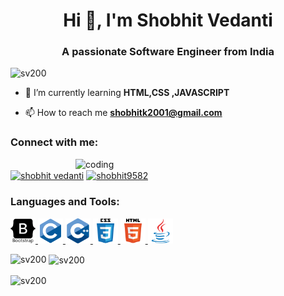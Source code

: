 <h1 align="center">Hi 👋, I'm Shobhit Vedanti</h1>
<h3 align="center">A passionate Software Engineer from India</h3>

<p align="left"> <img src="https://komarev.com/ghpvc/?username=sv200&label=Profile%20views&color=0e75b6&style=flat" alt="sv200" /> </p>

- 🌱 I’m currently learning **HTML,CSS ,JAVASCRIPT**

- 📫 How to reach me **shobhitk2001@gmail.com**

<h3 align="left">Connect with me:</h3>
<img align="right" alt="coding" width="400" src="https://user-images.githubusercontent.com/74038190/238353480-219bcc70-f5dc-466b-9a60-29653d8e8433.gif"
<p align="left">
<a href="https://linkedin.com/in/shobhit vedanti" target="blank"><img align="center" src="https://raw.githubusercontent.com/rahuldkjain/github-profile-readme-generator/master/src/images/icons/Social/linked-in-alt.svg" alt="shobhit vedanti" height="30" width="40" /></a>
<a href="https://instagram.com/shobhit9582" target="blank"><img align="center" src="https://raw.githubusercontent.com/rahuldkjain/github-profile-readme-generator/master/src/images/icons/Social/instagram.svg" alt="shobhit9582" height="30" width="40" /></a>
</p>

<h3 align="left">Languages and Tools:</h3>
<p align="left"> <a href="https://getbootstrap.com" target="_blank" rel="noreferrer"> <img src="https://raw.githubusercontent.com/devicons/devicon/master/icons/bootstrap/bootstrap-plain-wordmark.svg" alt="bootstrap" width="40" height="40"/> </a> <a href="https://www.cprogramming.com/" target="_blank" rel="noreferrer"> <img src="https://raw.githubusercontent.com/devicons/devicon/master/icons/c/c-original.svg" alt="c" width="40" height="40"/> </a> <a href="https://www.w3schools.com/cpp/" target="_blank" rel="noreferrer"> <img src="https://raw.githubusercontent.com/devicons/devicon/master/icons/cplusplus/cplusplus-original.svg" alt="cplusplus" width="40" height="40"/> </a> <a href="https://www.w3schools.com/css/" target="_blank" rel="noreferrer"> <img src="https://raw.githubusercontent.com/devicons/devicon/master/icons/css3/css3-original-wordmark.svg" alt="css3" width="40" height="40"/> </a> <a href="https://www.w3.org/html/" target="_blank" rel="noreferrer"> <img src="https://raw.githubusercontent.com/devicons/devicon/master/icons/html5/html5-original-wordmark.svg" alt="html5" width="40" height="40"/> </a> <a href="https://www.java.com" target="_blank" rel="noreferrer"> <img src="https://raw.githubusercontent.com/devicons/devicon/master/icons/java/java-original.svg" alt="java" width="40" height="40"/> </a> </p>

<p><img align="left" src="https://github-readme-stats.vercel.app/api/top-langs?username=sv200&show_icons=true&locale=en&layout=compact" alt="sv200" /></p>

<p>&nbsp;<img align="center" src="https://github-readme-stats.vercel.app/api?username=sv200&show_icons=true&locale=en" alt="sv200" /></p>

<p><img align="center" src="https://github-readme-streak-stats.herokuapp.com/?user=sv200&" alt="sv200" /></p>
